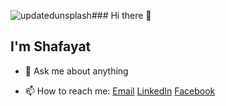 ![updatedunsplash](https://user-images.githubusercontent.com/67520553/97401066-5ae91180-191a-11eb-9316-77060d40cea6.jpg)### Hi there 👋
## I'm Shafayat

- 💬 Ask me about anything
<!-- - 📫 How to reach me: [Email](shafayattazoar27.official@gmail.com/) [LinkedIn](https://www.linkedin.com/in/afitazoar/) [Facebook](https://www.facebook.com/shafayat.tazoar.31/) [Resume](https://drive.google.com/file/d/1Oq9d4MQiWzN0oNmQXakjDN9hnDD7mWXt/view?usp=sharing) -->

- 📫 How to reach me: [Email](shafayattazoar27.official@gmail.com/) [LinkedIn](https://www.linkedin.com/in/afitazoar/) [Facebook](https://www.facebook.com/shafayat.tazoar.31/)
